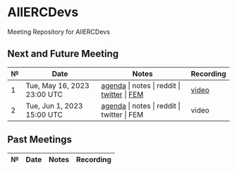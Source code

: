 # AllERCDevs
Meeting Repository for AllERCDevs

## Next and Future Meeting


 №  | Date                             | Notes          | Recording            |
--- | -------------------------------- | -------------- | -------------------- |
1| Tue, May 16, 2023 23:00 UTC      | [agenda](https://github.com/ercref/AllERCDevs/issues/1) \| notes \| reddit \| [twitter](https://twitter.com/ERCRef/status/1655421733690826752) \| [FEM](https://ethereum-magicians.org/t/thread-for-1st-session-of-allercdevs-meetup-2023-05-16-utc2300/14242)          | [video](https://youtu.be/GNVSOgZ7g_Y) 
2| Tue, Jun 1, 2023 15:00 UTC      | [agenda](https://github.com/ercref/AllERCDevs/issues/2) \| notes \| reddit \| twitter \| FEM          | video 


## Past Meetings

 №  | Date                             | Notes          | Recording            |
--- | -------------------------------- | -------------- | -------------------- |

